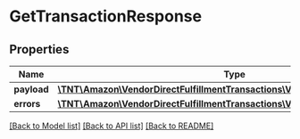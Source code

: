 # GetTransactionResponse

## Properties
Name | Type | Description | Notes
------------ | ------------- | ------------- | -------------
**payload** | [**\TNT\Amazon\VendorDirectFulfillmentTransactions\V1\Model\TransactionStatus**](TransactionStatus.md) |  | [optional] 
**errors** | [**\TNT\Amazon\VendorDirectFulfillmentTransactions\V1\Model\ErrorList**](ErrorList.md) |  | [optional] 

[[Back to Model list]](../README.md#documentation-for-models) [[Back to API list]](../README.md#documentation-for-api-endpoints) [[Back to README]](../README.md)


